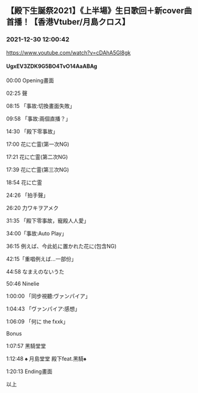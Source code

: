 ## 【殿下生誕祭2021】《上半場》生日歌回＋新cover曲首播！【香港Vtuber/月島クロス】
### 2021-12-30 12:00:42
https://www.youtube.com/watch?v=cDAhA5Gl8gk
#### UgxEV3ZDK9G5BO4TvO14AaABAg
00:00 Opening畫面

02:25 聲

08:15 「事故:切換畫面失敗」

09:58 「事故:兩個直播？」

14:30 「殿下零事故」

17:00  花に亡霊(第一次NG)

17:21  花に亡霊(第二次NG)

17:39  花に亡霊(第三次NG)

18:54  花に亡霊

24:26 「拍手聲」

26:20 力ワキヲアメク

31:35 「殿下零事故，寵殿人人愛」

34:00「事故:Auto Play」

36:15 例えば、今此処に置かれた花に(包含NG)

42:15「重唱例えば...一部份」

44:58 なまえのないうた

50:46 Ninelie

1:00:00 「同步視聽:ヴァンパイア」

1:04:43 「ヴァンパイア:感想」

1:06:09 「何に the fxxk」

Bonus

1:07:57 黑騎堂堂

1:12:48 ♠ 月島堂堂 殿下feat.黑騎♠

1:20:13 Ending畫面

以上

